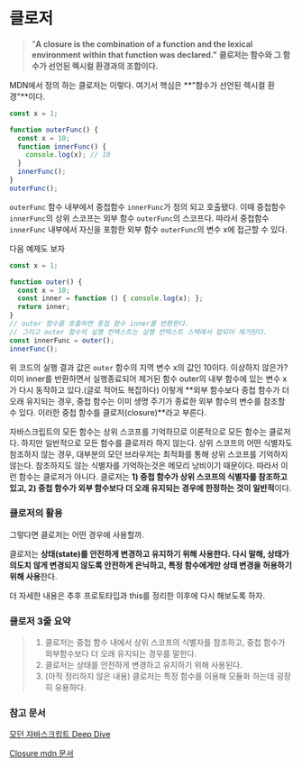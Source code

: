 



# 클로저



> "**A closure is the combination of a function and the lexical environment within that function was declared."** **클로저는 함수와 그 함수가 선언된 렉시컬 환경과의 조합이다.**

MDN에서 정의 하는 클로저는 이렇다. 여기서 핵심은 **"함수가 선언된 렉시컬 환경"**이다.

```js
const x = 1;

function outerFunc() {
  const x = 10;
  function innerFunc() {
    console.log(x); // 10
  }
  innerFunc();
}
outerFunc();
```

`outerFunc` 함수 내부에서 중첩함수 `innerFunc`가 정의 되고 호출됐다. 이때 중첩함수 `innerFunc`의 상위 스코프는 외부 함수 `outerFunc`의 스코프다. 따라서 중첩함수 `innerFunc` 내부에서 자신을 포함한 외부 함수 `outerFunc`의 변수 x에 접근할 수 있다.

다음 예제도 보자

```js
const x = 1;

function outer() {
  const x = 10;
  const inner = function () { console.log(x); };
  return inner;
}
// outer 함수를 호출하면 중첩 함수 inner를 반환한다.
// 그리고 outer 함수의 실행 컨텍스트는 실행 컨텍스트 스택에서 팝되어 제거된다.
const innerFunc = outer();
innerFunc(); 
```

위 코드의 실행 결과 값은 `outer` 함수의 지역 변수 x의 값인 10이다. 이상하지 않은가? 이미 inner를 반환하면서 실행종료되어 제거된 함수 outer의 내부 함수에 있는 변수 x가 다시 동작하고 있다.(글로 적어도 복잡하다) 이렇게 **외부 함수보다 중첩 함수가 더 오래 유지되는 경우, 중첩 함수는 이미 생명 주기가 종료한 외부 함수의 변수를 참조할 수 있다. 이러한 중첩 함수를 클로저(closure)**라고 부른다.



자바스크립트의 모든 함수는 상위 스코프를 기억하므로 이론적으로 모든 함수는 클로저다. 하지만 일반적으로 모든 함수를 클로저라 하지 않는다. 상위 스코프의 어떤 식별자도 참조하지 않는 경우, 대부분의 모던 브라우저는 최적화를 통해 상위 스코프를 기억하지 않는다. 참조하지도 않는 식별자를 기억하는것은 메모리 낭비이기 때문이다. 따라서 이런 함수는 클로저가 아니다. 클로저는 **1) 중첩 함수가 상위 스코프의 식별자를 참조하고 있고, 2) 중첩 함수가 외부 함수보다 더 오래 유지되는 경우에 한정하는 것이 일반적**이다. 



### 클로저의 활용

그렇다면 클로저는 어떤 경우에 사용할까.

클로저는 **상태(state)를 안전하게 변경하고 유지하기 위해 사용한다. 다시 말해, 상태가 의도치 않게 변경되지 않도록 안전하게 은닉하고, 특정 함수에게만 상태 변경을 허용하기 위해 사용**한다. 

더 자세한 내용은 추후 프로토타입과 this를 정리한 이후에 다시 해보도록 하자.





### 클로저 3줄 요약

> 1. 클로저는 중첩 함수 내에서 상위 스코프의 식별자를 참조하고, 중첩 함수가 외부함수보다 더 오래 유지되는 경우를 말한다.
> 2. 클로저는 상태를 안전하게 변경하고 유지하기 위해 사용된다. 
> 3. (아직 정리하지 않은 내용) 클로저는 특정 함수를 이용해 모듈화 하는데 굉장히 유용하다.





### 참고 문서

[모던 자바스크립트 Deep Dive](http://www.kyobobook.co.kr/product/detailViewKor.laf?ejkGb=KOR&mallGb=KOR&barcode=9791158392239&orderClick=LEa&Kc=)

[Closure mdn 문서](https://developer.mozilla.org/ko/docs/Web/JavaScript/Closures)

